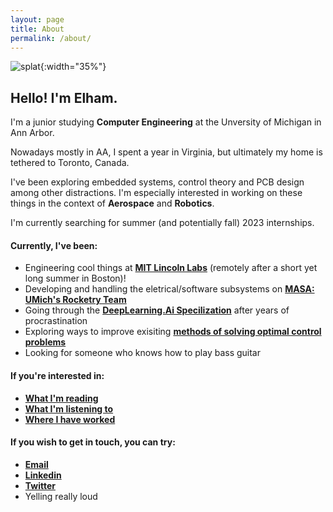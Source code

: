 ```yaml
---
layout: page
title: About
permalink: /about/
---
```


![splat](../me.jpg){:width="35%"}
## Hello! I'm Elham.

I'm a junior studying **Computer Engineering** at the Unversity of Michigan in Ann Arbor.

Nowadays mostly in AA, I spent a year in Virginia, but ultimately my home is tethered to Toronto, Canada.

I've been exploring embedded systems, control theory and PCB design among other distractions. I'm especially interested in working on these things in the context of **Aerospace** and **Robotics**.

I'm currently searching for summer (and potentially fall) 2023 internships.

#### Currently, I've been:

- Engineering cool things at [**MIT Lincoln Labs**](https://www.ll.mit.edu/) (remotely after a short yet long summer in Boston)!
- Developing and handling the eletrical/software subsystems on [**MASA: UMich's Rocketry Team**](https://masa.engin.umich.edu/)
- Going through the [**DeepLearning.Ai Specilization**](https://www.deeplearning.ai/courses/deep-learning-specialization/) after years of procrastination
- Exploring ways to improve exisiting [**methods of solving optimal control problems**](https://en.wikipedia.org/wiki/Model_predictive_control)
- Looking for someone who knows how to play bass guitar


#### If you're interested in:

- [**What I'm reading**](https://www.goodreads.com/user/show/40486952-elham-islam)
- [**What I'm listening to**](https://www.youtube.com/watch?v=dQw4w9WgXcQ&ab_channel=RickAstley)
- [**Where I have worked**](https://www.linkedin.com/in/elham-islam-/)

#### If you wish to get in touch, you can try:

- [**Email**](eislam@umich.edu)
- [**Linkedin**](https://www.linkedin.com/in/elham-islam-/)
- [**Twitter**](https://www.linkedin.com/in/elham-islam-/)
- Yelling really loud